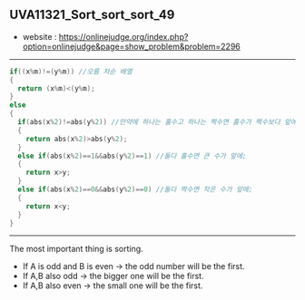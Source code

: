## UVA11321_Sort_sort_sort_49
+ website : https://onlinejudge.org/index.php?option=onlinejudge&page=show_problem&problem=2296
------
```c++
if((x%m)!=(y%m)) //오름 차순 배열 
{
  return (x%m)<(y%m);
}
else
{
  if(abs(x%2)!=abs(y%2)) //만약에 하나는 홀수고 하나는 짝수면 홀수가 짝수보다 앞에 있음; 
  {
    return abs(x%2)>abs(y%2);
  }
  else if(abs(x%2)==1&&abs(y%2)==1) //둘다 홀수면 큰 수가 앞에; 
  {
    return x>y;
  }
  else if(abs(x%2)==0&&abs(y%2)==0) //둘다 짝수면 작은 수가 앞에; 
  {
    return x<y;	
  }
}
```
-----
The most important thing is sorting.
+ If A is odd and B is even -> the odd number will be the first.
+ If A,B also odd -> the bigger one will be the first.
+ If A,B also even -> the small one will be the first.

